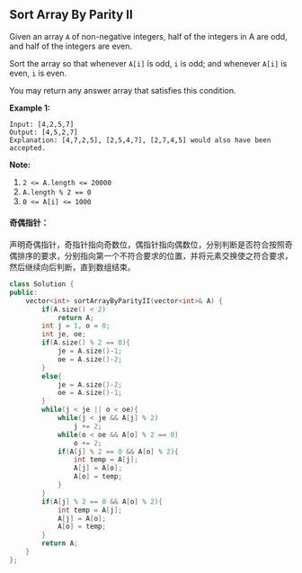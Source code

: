 ## Sort Array By Parity II

Given an array `A` of non-negative integers, half of the integers in A are odd, and half of the integers are even.

Sort the array so that whenever `A[i]` is odd, `i` is odd; and whenever `A[i]` is even, `i` is even.

You may return any answer array that satisfies this condition.

**Example 1:**

```
Input: [4,2,5,7]
Output: [4,5,2,7]
Explanation: [4,7,2,5], [2,5,4,7], [2,7,4,5] would also have been accepted.
```

**Note:**

1. `2 <= A.length <= 20000`
2. `A.length % 2 == 0`
3. `0 <= A[i] <= 1000`

#### 奇偶指针：

​		声明奇偶指针，奇指针指向奇数位，偶指针指向偶数位，分别判断是否符合按照奇偶排序的要求，分别指向第一个不符合要求的位置，并将元素交换使之符合要求，然后继续向后判断，直到数组结束。

```c++
class Solution {
public:
    vector<int> sortArrayByParityII(vector<int>& A) {
        if(A.size() < 2)
            return A;
        int j = 1, o = 0;
        int je, oe;
        if(A.size() % 2 == 0){
            je = A.size()-1;
            oe = A.size()-2;
        }
        else{
            je = A.size()-2;
            oe = A.size()-1;
        }
        while(j < je || o < oe){
            while(j < je && A[j] % 2)
                j += 2;
            while(o < oe && A[o] % 2 == 0)
                o += 2;
            if(A[j] % 2 == 0 && A[o] % 2){
                int temp = A[j];
                A[j] = A[o];
                A[o] = temp;
            }
        }
        if(A[j] % 2 == 0 && A[o] % 2){
            int temp = A[j];
            A[j] = A[o];
            A[o] = temp;
        }
        return A;
    }
};
```


